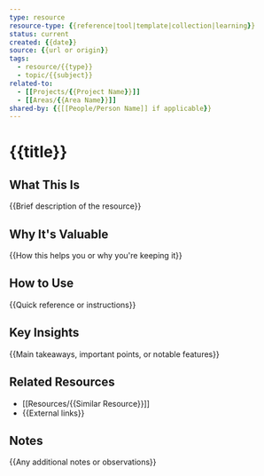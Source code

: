 ```yaml
---
type: resource
resource-type: {{reference|tool|template|collection|learning}}
status: current
created: {{date}}
source: {{url or origin}}
tags:
  - resource/{{type}}
  - topic/{{subject}}
related-to:
  - [[Projects/{{Project Name}}]]
  - [[Areas/{{Area Name}}]]
shared-by: {{[[People/Person Name]] if applicable}}
---
```


# {{title}}

## What This Is
{{Brief description of the resource}}

## Why It's Valuable
{{How this helps you or why you're keeping it}}

## How to Use
{{Quick reference or instructions}}

## Key Insights
{{Main takeaways, important points, or notable features}}

## Related Resources
- [[Resources/{{Similar Resource}}]]
- {{External links}}

## Notes
{{Any additional notes or observations}}